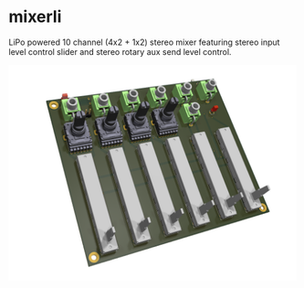 # mixerli
LiPo powered 10 channel (4x2 + 1x2) stereo mixer featuring stereo input level control slider and stereo rotary aux send level control.

![Mixerli](documentation/mixerli.png)
